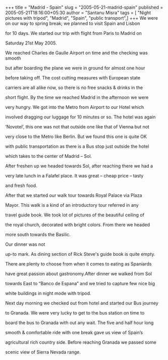 +++
title = "Madrid - Spain"
slug = "2005-05-21-madrid-spain"
published = 2005-05-21T18:16:00+05:30
author = "Santanu Misra"
tags = [ "Night pictures with tripod", "Madrid", "Spain", "public transport",]
+++
We were on our way to spring break; we planned to visit Spain and Lisbon

for 10 days. We started our trip with flight from Paris to Madrid on

Saturday 21st May 2005.



  



We reached Charles de Gaulle Airport on time and the checking was smooth

but after boarding the plane we were in ground for almost one hour

before taking off. The cost cutting measures with European state

carriers are all alike now, so there is no free snacks & drinks in the

short flight. By the time we reached Madrid in the afternoon we were

very hungry. We got into the Metro from Airport to our Hotel which

involved dragging our luggage for 10 minutes or so. The hotel was again

‘Novotel’, this one was not that outside one like that of Vienna but not

very close to the Metro like Berlin. But we found this one is quite OK

with public transportation as there is a Bus stop just outside the hotel

which takes to the center of Madrid – Sol.



  



After freshen up we headed towards Sol, after reaching there we had a

very late lunch in a Falafel place. It was great – cheap price – tasty

and fresh food.



  



After that we started our walk tour towards Royal Palace via Plaza

Mayor. This walk is a kind of an introductory tour referred in any

travel guide book. We took lot of pictures of the beautiful ceiling of

the royal church, decorated with bright colors. From there we headed

more south towards the Basilic.



  



Our dinner was not

up-to mark. As dining section of Rick Steve's guide book is quite empty.

There are plenty to choose from when it comes to eating as Spaniards

have great passion about gastronomy.After dinner we walked from Sol

towards East to “Banco de Espana” and we tried to capture few nice big

white buildings in night mode with tripod.



  



Next day morning we checked out from hotel and started our Bus journey

to Granada. We were very lucky to get to the bus station on time to

board the bus to Granada with out any wait. The five and half hour long

smooth & comfortable ride with one break gave us view of Spain’s

agricultural rich country side. Before reaching Granada we passed some

scenic view of Sierra Nevada range.
